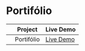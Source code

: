 # Portifólio


|     | Project           | Live Demo                                                             |
| :-: | ----------------- | --------------------------------------------------------------        |
|     | Portifólio        | [Live Demo](https://valderlanjs.github.io/sistema_solar/)             |
 
 

 

